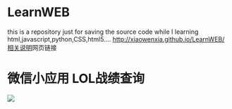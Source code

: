 # LearnWEB
this is a repository just for saving the source code while I learning html,javascript,python,CSS,html5....
http://xiaowenxia.github.io/LearnWEB/
[相关说明](http://example.net/)网页链接
# 微信小应用 LOL战绩查询
![](https://github.com/xiaowenxia/LearnWEB/tree/master/lolgame.gif)
